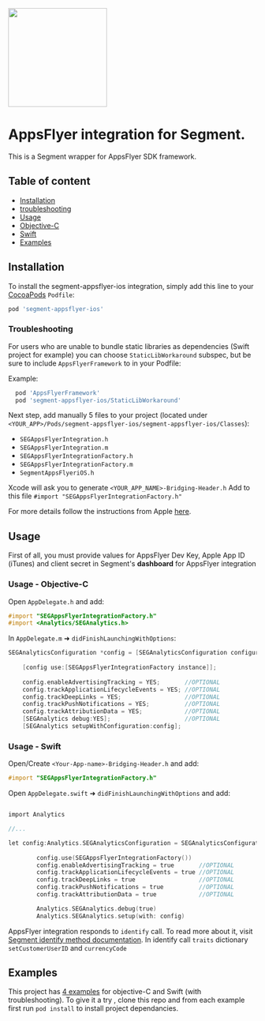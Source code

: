 <img src="https://www.appsflyer.com/wp-content/uploads/2016/11/logo-1.svg"  width="200">

# AppsFlyer integration for Segment.
This is a Segment wrapper for AppsFlyer SDK framework.


## Table of content

- [Installation](#installation)
 - [troubleshooting](#troubleshooting-inst)  
- [Usage](#usage) 
 - [Objective-C](#usage-obj-c)
 - [Swift](#usage-swift)
- [Examples](#examples) 


## <a id="installation">Installation

To install the segment-appsflyer-ios integration, simply add this line to your [CocoaPods](http://cocoapods.org) `Podfile`:

```ruby
pod 'segment-appsflyer-ios'
```
### <a id="troubleshooting-inst">Troubleshooting

For users who are unable to bundle static libraries as dependencies (Swift project for example)
     you can choose `StaticLibWorkaround` subspec, but be sure to include `AppsFlyerFramework` to  in your Podfile:

Example:
     
```ruby
  pod 'AppsFlyerFramework'
  pod 'segment-appsflyer-ios/StaticLibWorkaround'
```

Next step, add manually 5 files to your project (located under `<YOUR_APP>/Pods/segment-appsflyer-ios/segment-appsflyer-ios/Classes`):
  
 - `SEGAppsFlyerIntegration.h`
 - `SEGAppsFlyerIntegration.m`
 - `SEGAppsFlyerIntegrationFactory.h`
 - `SEGAppsFlyerIntegrationFactory.m`
 - `SegmentAppsFlyeriOS.h`

Xcode will ask you to generate `<YOUR_APP_NAME>-Bridging-Header.h`
Add to this file `#import "SEGAppsFlyerIntegrationFactory.h"`

For more details follow the instructions from Apple [here](https://developer.apple.com/library/content/documentation/Swift/Conceptual/BuildingCocoaApps/MixandMatch.html).


## <a id="usage"> Usage

First of all, you must provide values for AppsFlyer Dev Key, Apple App ID (iTunes) and client secret in Segment's **dashboard** for AppsFlyer integration

### <a id="usage-obj-c"> Usage - Objective-C

Open `AppDelegate.h` and add:

```objective-c
#import "SEGAppsFlyerIntegrationFactory.h"
#import <Analytics/SEGAnalytics.h>
```

In `AppDelegate.m` ➜ `didFinishLaunchingWithOptions`:

```objective-c
SEGAnalyticsConfiguration *config = [SEGAnalyticsConfiguration configurationWithWriteKey:@"SEGMENT_KEY"];
    
    [config use:[SEGAppsFlyerIntegrationFactory instance]];
    
    config.enableAdvertisingTracking = YES;       //OPTIONAL
    config.trackApplicationLifecycleEvents = YES; //OPTIONAL
    config.trackDeepLinks = YES;                  //OPTIONAL
    config.trackPushNotifications = YES;          //OPTIONAL
    config.trackAttributionData = YES;            //OPTIONAL   
    [SEGAnalytics debug:YES];                     //OPTIONAL
    [SEGAnalytics setupWithConfiguration:config];
```

### <a id="usage-swift"> Usage - Swift

Open/Create `<Your-App-name>-Bridging-Header.h`  and add:

```objective-c
#import "SEGAppsFlyerIntegrationFactory.h"
```

Open `AppDelegate.swift` ➜ `didFinishLaunchingWithOptions` and add:

```objective-c

import Analytics

//...

let config:Analytics.SEGAnalyticsConfiguration = SEGAnalyticsConfiguration(writeKey: "SEGMENT_KEY")
        
        config.use(SEGAppsFlyerIntegrationFactory())
        config.enableAdvertisingTracking = true       //OPTIONAL
        config.trackApplicationLifecycleEvents = true //OPTIONAL
        config.trackDeepLinks = true                  //OPTIONAL
        config.trackPushNotifications = true          //OPTIONAL
        config.trackAttributionData = true            //OPTIONAL

        Analytics.SEGAnalytics.debug(true)
        Analytics.SEGAnalytics.setup(with: config)
```



AppsFlyer integration responds to ```identify``` call.  To read more about it, visit [Segment identify method documentation](https://segment.com/docs/libraries/ios/#identify).
In identify call ```traits``` dictionary  ```setCustomerUserID``` and ```currencyCode```

## <a id="examples"> Examples

This project  has [4 examples](https://github.com/AppsFlyerSDK/segment-appsflyer-ios/tree/master/examples) for objective-C and Swift (with troubleshooting). To give it a try , clone this repo and from each example first run `pod install` to install project dependancies.

